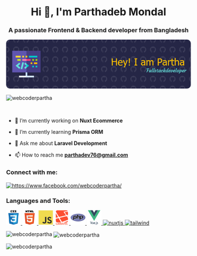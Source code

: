 <h1 align="center">Hi 👋, I'm Parthadeb Mondal</h1>
<h3 align="center">A passionate Frontend & Backend developer from Bangladesh</h3>
<p align="left"> <img src="https://github.com/WebcoderPartha/basicvuejs/blob/master/github-header.png" alt="webcoderpartha" /> </p>
<p align="left"> <img src="https://komarev.com/ghpvc/?username=webcoderpartha&label=Profile%20views&color=0e75b6&style=flat" alt="webcoderpartha" /> </p>
<p align="left"> <a href="https://twitter.com/" target="blank"><img src="https://img.shields.io/twitter/follow/?logo=twitter&style=for-the-badge" alt="" /></a> </p>

- 🔭 I’m currently working on **Nuxt Ecommerce**

- 🌱 I’m currently learning **Prisma ORM**

- 💬 Ask me about **Laravel Development**

- 📫 How to reach me **parthadev76@gmail.com**

<h3 align="left">Connect with me:</h3>
<p align="left">
<a href="https://www.facebook.com/webcoderpartha/" target="blank"><img align="center" src="https://raw.githubusercontent.com/rahuldkjain/github-profile-readme-generator/master/src/images/icons/Social/facebook.svg" alt="https://www.facebook.com/webcoderpartha/" height="30" width="40" /></a>
</p>

<h3 align="left">Languages and Tools:</h3>
<p align="left"> <a href="https://www.w3schools.com/css/" target="_blank" rel="noreferrer"> <img src="https://raw.githubusercontent.com/devicons/devicon/master/icons/css3/css3-original-wordmark.svg" alt="css3" width="40" height="40"/> </a> <a href="https://www.w3.org/html/" target="_blank" rel="noreferrer"> <img src="https://raw.githubusercontent.com/devicons/devicon/master/icons/html5/html5-original-wordmark.svg" alt="html5" width="40" height="40"/> </a> <a href="https://developer.mozilla.org/en-US/docs/Web/JavaScript" target="_blank" rel="noreferrer"> <img src="https://raw.githubusercontent.com/devicons/devicon/master/icons/javascript/javascript-original.svg" alt="javascript" width="40" height="40"/> </a> <a href="https://laravel.com/" target="_blank" rel="noreferrer"> <img src="https://raw.githubusercontent.com/devicons/devicon/master/icons/laravel/laravel-plain-wordmark.svg" alt="laravel" width="40" height="40"/> </a> <a href="https://www.php.net" target="_blank" rel="noreferrer"> <img src="https://raw.githubusercontent.com/devicons/devicon/master/icons/php/php-original.svg" alt="php" width="40" height="40"/> </a> <a href="https://vuejs.org/" target="_blank" rel="noreferrer"> <img src="https://raw.githubusercontent.com/devicons/devicon/master/icons/vuejs/vuejs-original-wordmark.svg" alt="vuejs" width="40" height="40"/> </a> <a href="https://nuxt.com" target="_blank" rel="noreferrer"> <img src="https://www.vectorlogo.zone/logos/nuxtjs/nuxtjs-icon.svg" alt="nuxtjs" width="40" height="40"/> </a> <a href="https://tailwindcss.com/" rel="nofollow"> <img src="https://camo.githubusercontent.com/5734d0669fe22ce04a1cb989a156cd32c379875f6bca56d5210c9432824856d9/68747470733a2f2f7777772e766563746f726c6f676f2e7a6f6e652f6c6f676f732f7461696c77696e646373732f7461696c77696e646373732d69636f6e2e737667" alt="tailwind" width="40" height="40" data-canonical-src="https://www.vectorlogo.zone/logos/tailwindcss/tailwindcss-icon.svg" style="max-width: 100%;"> </a></p>

<p><img align="left" src="https://github-readme-stats.vercel.app/api/top-langs?username=webcoderpartha&show_icons=true&locale=en&layout=compact" alt="webcoderpartha" /></p>

<p>&nbsp;<img align="center" src="https://github-readme-stats.vercel.app/api?username=webcoderpartha&show_icons=true&locale=en" alt="webcoderpartha" /></p>

<p><img align="center" src="https://github-readme-streak-stats.herokuapp.com/?user=webcoderpartha&" alt="webcoderpartha" /></p>
